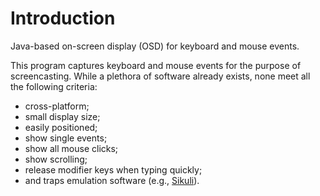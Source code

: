 # Introduction

Java-based on-screen display (OSD) for keyboard and mouse events.

This program captures keyboard and mouse events for the purpose of screencasting. While a plethora of software already exists, none meet all the following criteria:

* cross-platform;
* small display size;
* easily positioned;
* show single events;
* show all mouse clicks;
* show scrolling;
* release modifier keys when typing quickly;
* and traps emulation software (e.g., [Sikuli](http://sikulix.com/)).

